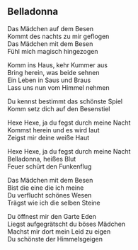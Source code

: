 ## Belladonna

Das Mädchen auf dem Besen  
Kommt des nachts zu mir geflogen  
Das Mädchen mit dem Besen  
Fühl mich magisch hingezogen

Komm ins Haus, kehr Kummer aus  
Bring herein, was beide sehnen  
Ein Leben in Saus und Braus  
Lass uns nun vom Himmel nehmen

Du kennst bestimmt das schönste Spiel  
Komm setz dich auf den Besenstiel

Hexe Hexe, ja du fegst durch meine Nacht  
Kommst herein und es wird laut  
Zeigst mir deine weiße Haut

Hexe Hexe, ja du fegst durch meine Nacht  
Belladonna, heißes Blut  
Feuer schürt den Funkenflug

Das Mädchen mit dem Besen  
Bist die eine die ich meine  
Du verflucht schönes Wesen  
Trägst wie ich die selben Steine

Du öffnest mir den Garte Eden  
Liegst aufgegrätscht du böses Mädchen  
Machst mir dort mein Leid zu eigen  
Du schönste der Himmelsgeigen

